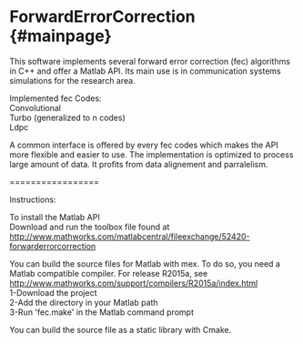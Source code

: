 ForwardErrorCorrection  {#mainpage}
=================

This software implements several forward error correction (fec) algorithms in C++ and offer a Matlab API.
Its main use is in communication systems simulations for the research area.

Implemented fec Codes:<br/>
Convolutional<br/>
Turbo (generalized to n codes)<br/>
Ldpc

A common interface is offered by every fec codes which makes the API more flexible and easier to use.
The implementation is optimized to process large amount of data. It profits from data alignement and parralelism.

=================

Instructions:

To install the Matlab API <br/>
Download and run the toolbox file found at <http://www.mathworks.com/matlabcentral/fileexchange/52420-forwarderrorcorrection>

You can build the source files for Matlab with mex. To do so, you need a Matlab compatible compiler. For release R2015a, see <http://www.mathworks.com/support/compilers/R2015a/index.html> <br/>
1-Download the project<br/>
2-Add the directory in your Matlab path<br/>
3-Run 'fec.make' in the Matlab command prompt

You can build the source file as a static library with Cmake.
